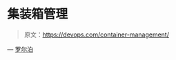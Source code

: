 # 集装箱管理

> 原文：<https://devops.com/container-management/>

— [罗尔泊](https://devops.com/author/breselman/)